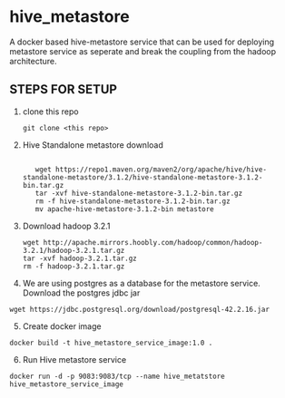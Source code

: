 
# hive_metastore
A docker based hive-metastore service that can be used for deploying metastore service as seperate and break the coupling from the hadoop architecture.


## STEPS FOR SETUP 

1) clone this repo 
    ```
    git clone <this repo>
    ```
    
    
2) Hive Standalone metastore download
   ```
      
      wget https://repo1.maven.org/maven2/org/apache/hive/hive-standalone-metastore/3.1.2/hive-standalone-metastore-3.1.2-bin.tar.gz
      tar -xvf hive-standalone-metastore-3.1.2-bin.tar.gz
      rm -f hive-standalone-metastore-3.1.2-bin.tar.gz  
      mv apache-hive-metastore-3.1.2-bin metastore
   ```
   
3) Download hadoop 3.2.1
    ```
    wget http://apache.mirrors.hoobly.com/hadoop/common/hadoop-3.2.1/hadoop-3.2.1.tar.gz
    tar -xvf hadoop-3.2.1.tar.gz
    rm -f hadoop-3.2.1.tar.gz
    ```
    
4) We are using postgres as a database for the metastore service. Download the postgres jdbc jar 
  ```
  wget https://jdbc.postgresql.org/download/postgresql-42.2.16.jar
  ```

5) Create docker image 
  ```
  docker build -t hive_metastore_service_image:1.0 .
  ```
 
6) Run Hive metastore service 
  ```
  docker run -d -p 9083:9083/tcp --name hive_metatstore hive_metastore_service_image
  ```

